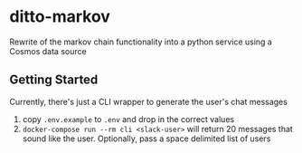 # ditto-markov
Rewrite of the markov chain functionality into a python service using a Cosmos data source

## Getting Started
Currently, there's just a CLI wrapper to generate the user's chat messages
1. copy `.env.example` to `.env` and drop in the correct values
1. `docker-compose run --rm cli <slack-user>` will return 20 messages that sound like the user. Optionally, pass a space delimited list of users
